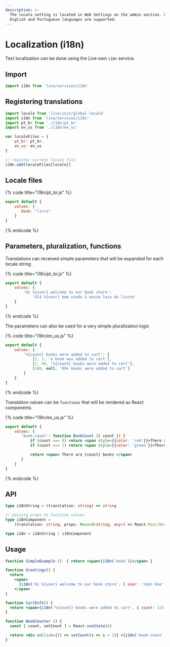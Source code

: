 ```yaml
---
description: >-
  The locale setting is located in Web Settings on the admin section. Currently
  English and Portuguese languages are supported.
---
```


# Localization (i18n)

Text localization can be done using the Live own `i18n` service.

## Import

```javascript
import i18n from 'live/services/i18n'
```

## Registering translations

```jsx
import locale from 'live/init/global-locale'
import i18n from 'live/services/i18n'
import pt_br from './i18n/pt_br'
import en_us from './i18n/en_us'

var localeFiles = {
    pt_br: pt_br,
    en_us: en_us
}

// register current locale file
i18n.add(localeFiles[locale])
```

## Locale files

{% code title="i18n/pt_br.js" %}
```jsx
export default {
    values: {
       book: "livro"
    }
}
```
{% endcode %}

## Parameters, pluralization, functions

Translations can received simple parameters that will be expanded for each locale string

{% code title="i18n/pt_br.js" %}
```javascript
export default {
    values: {
        'Hi %{user} welcome to our book store': 
            'Olá %{user} bem vindo à nossa loja de livros'
    }
}
```
{% endcode %}

The parameters can also be used for a very simple pluralization logic

{% code title="i18n/en_us.js" %}
```javascript
export default {
    values: {
        '%{count} books were added to cart': [
            [1, 1, 'a book was added to cart'],
            [2, 99, '%{count} books were added to cart'],
            [100, null, '99+ books were added to cart']
        ]
    }
}
```
{% endcode %}

Translation values can be `functions` that will be rendered as React components

{% code title="i18n/en_us.js" %}
```jsx
export default {
    values: {
       'book-count': function BookCount ({ count }) {
           if (count === 0) return <span style={{color: 'red'}}>There are no books</span>
           if (count === 1) return <span style={{color: 'green'}}>There is one book</span>

           return <span> There are {count} books </span>
       }
    }
}
```
{% endcode %}

## API

```typescript
type i18nString = (translation: string) => string

// passing props to function values
type i18nComponent = 
    (translation: string, props: Record<string, any>) => React.ReactNode

type i18n = i18nString | i18nComponent
```

## Usage

```jsx
function SimpleExample ()  { return <span>{i18n('book')}</span> }

function Greetings() { 
  return 
    <span>
      {i18n('Hi %{user} welcome to our book store', { user: 'John Doe' })}
    </span> 
}

function CartInfo() {
  return <span>{i18n('%{count} books were added to cart', { count: 123 })}</span>
}

function BookCounter () {
  const [ count, setCount ] = React.useState(0)

  return <div onClick={() => setCount(s => s + 1)} >{i18n('book-count', { count })}</div>
}
```
